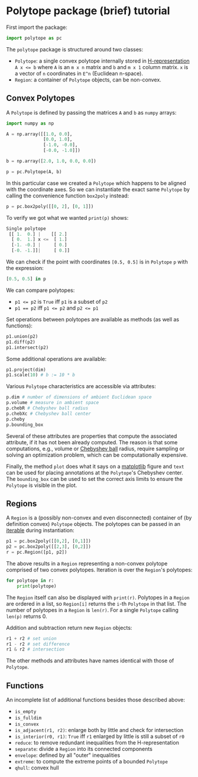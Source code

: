 # Polytope package (brief) tutorial

First import the package:

```python
import polytope as pc
```

The `polytope` package is structured around two classes:

  - `Polytope`: a single convex polytope internally stored in
    [H-representation](https://en.wikipedia.org/wiki/Convex_polytope#Intersection_of_half-spaces)
    `A x <= b` where `A` is an `m x n` matrix and `b` and `m x 1` column matrix.
    `x` is a vector of `n` coordinates in `E^n` (Euclidean n-space).
  - `Region`: a container of `Polytope` objects, can be non-convex.

## Convex Polytopes

A `Polytope` is defined by passing the matrices `A` and `b` as `numpy` arrays:

```python
import numpy as np

A = np.array([[1.0, 0.0],
              [0.0, 1.0],
              [-1.0, -0.0],
              [-0.0, -1.0]])

b = np.array([2.0, 1.0, 0.0, 0.0])

p = pc.Polytope(A, b)
```

In this particular case we created a `Polytope` which happens to be aligned with
the coordinate axes.  So we can instantiate the exact same `Polytope` by calling
the convenience function `box2poly` instead:

```python
p = pc.box2poly([[0, 2], [0, 1]])
```

To verify we got what we wanted `print(p)` shows:

```python
Single polytope
 [[ 1.  0.] |    [[ 2.]
  [ 0.  1.] x <=  [ 1.]
  [-1. -0.] |     [ 0.]
  [-0. -1.]]|     [ 0.]]
```

We can check if the point with coordinates `[0.5, 0.5]` is in `Polytope` `p`
with the expression:

```python
[0.5, 0.5] in p
```

We can compare polytopes:

  - `p1 <= p2` is `True` iff `p1` is a subset of `p2`
  - `p1 == p2` iff `p1 <= p2` and `p2 <= p1`

Set operations between polytopes are available as methods (as well as
functions):

```python
p1.union(p2)
p1.diff(p2)
p1.intersect(p2)
```

Some additional operations are available:

```python
p1.project(dim)
p1.scale(10) # b := 10 * b
```

Various `Polytope` characteristics are accessible via attributes:

```python
p.dim # number of dimensions of ambient Euclidean space
p.volume # measure in ambient space
p.chebR # Chebyshev ball radius
p.chebXc # Chebyshev ball center
p.cheby
p.bounding_box
```

Several of these attributes are properties that compute the associated
attribute, if it has not been already computed.  The reason is that some
computations, e.g., volume or [Chebyshev
ball](https://en.wikipedia.org/wiki/Chebyshev_center) radius, require sampling
or solving an optimization problem, which can be computationally expensive.

Finally, the method `plot` does what it says on a
[matplotlib](http://matplotlib.org) figure and `text` can be used for placing
annotations at the `Polytope`'s Chebyshev center.  The `bounding_box` can be
used to set the correct axis limits to ensure the `Polytope` is visible in the
plot.

## Regions

A `Region` is a (possibly non-convex and even disconnected) container of (by
definition convex) `Polytope` objects.  The polytopes can be passed in an
[iterable](https://docs.python.org/3/glossary.html#term-iterable) during
instantiation:

```python
p1 = pc.box2poly([[0,2], [0,1]])
p2 = pc.box2poly([[2,3], [0,2]])
r = pc.Region([p1, p2])
```

The above results in a `Region` representing a non-convex polytope comprised of
two convex polytopes.  Iteration is over the `Region`'s polytopes:

```python
for polytope in r:
    print(polytope)
```

The `Region` itself can also be displayed with `print(r)`.  Polytopes in a
`Region` are ordered in a list, so `Region[i]` returns the `i`-th `Polytope` in
that list.  The number of polytopes in a `Region` is `len(r)`.  For a single
`Polytope` calling `len(p)` returns 0.

Addition and subtraction return new `Region` objects:

```python
r1 + r2 # set union
r1 - r2 # set difference
r1 & r2 # intersection
```

The other methods and attributes have names identical with those of `Polytope`.

## Functions

An incomplete list of additional functions besides those described above:

- `is_empty`
- `is_fulldim`
- `is_convex`
- `is_adjacent(r1, r2)`: enlarge both by little and check for intersection
- `is_interior(r0, r1)`: `True` iff `r1` enlarged by little is still a subset of
                         `r0`
- `reduce`: to remove redundant inequalities from the H-representation
- `separate`: divide a `Region` into its connected components
- `envelope`: defined by all "outer" inequalities
- `extreme`: to compute the extreme points of a bounded `Polytope`
- `qhull`: convex hull
